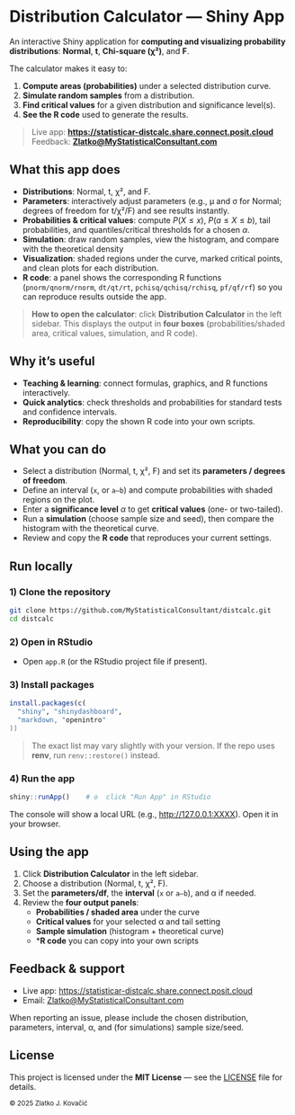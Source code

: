 # Distribution Calculator — Shiny App

An interactive Shiny application for **computing and visualizing probability 
distributions**: **Normal**, **t**, **Chi-square (χ²)**, and **F**.

The calculator makes it easy to:

1. **Compute areas (probabilities)** under a selected distribution curve.
2. **Simulate random samples** from a distribution.
3. **Find critical values** for a given distribution and significance level(s).
4. **See the R code** used to generate the results.

> Live app: **https://statisticar-distcalc.share.connect.posit.cloud**  
> Feedback: **Zlatko@MyStatisticalConsultant.com**

## What this app does

- **Distributions**: Normal, t, χ², and F.
- **Parameters**: interactively adjust parameters (e.g., μ and σ for Normal; degrees 
of freedom for t/χ²/F) and see results instantly.  
- **Probabilities & critical values**: compute $P(X \le x)$, $P(a \le X \le b)$, 
tail probabilities, and quantiles/critical thresholds for a chosen $\alpha$.
- **Simulation**: draw random samples, view the histogram, and compare with 
the theoretical density
- **Visualization**: shaded regions under the curve, marked critical points, 
and clean plots for each distribution.
- **R code**: a panel shows the corresponding R functions 
(`pnorm/qnorm/rnorm`, `dt/qt/rt`, `pchisq/qchisq/rchisq`, `pf/qf/rf`) 
so you can reproduce results outside the app.

> **How to open the calculator**: click **Distribution Calculator** in the left sidebar.
This displays the output in **four boxes** (probabilities/shaded area, critical 
values, simulation, and R code).

## Why it’s useful

- **Teaching & learning**: connect formulas, graphics, and R functions interactively.
- **Quick analytics**: check thresholds and probabilities for standard tests and 
confidence intervals.
- **Reproducibility**: copy the shown R code into your own scripts.

## What you can do

- Select a distribution (Normal, t, χ², F) and set its **parameters / degrees of freedom**.
- Define an interval (`x`, or `a–b`) and compute probabilities with shaded regions on the plot.
- Enter a **significance level** $\alpha$ to get **critical values** (one- or two-tailed).
- Run a **simulation** (choose sample size and seed), then compare the histogram with the theoretical curve.
- Review and copy the **R code** that reproduces your current settings.

## Run locally

### 1) Clone the repository

```bash
git clone https://github.com/MyStatisticalConsultant/distcalc.git
cd distcalc
```

### 2) Open in RStudio

- Open `app.R` (or the RStudio project file if present).

### 3) Install packages

```r
install.packages(c(
  "shiny", "shinydashboard",
  "markdown, "openintro"
))
```

> The exact list may vary slightly with your version. If the repo uses **renv**, run `renv::restore()` instead.

### 4) Run the app

```r
shiny::runApp()    # o  click "Run App" in RStudio
```
The console will show a local URL (e.g., http://127.0.0.1:XXXX). Open it in your browser.

## Using the app

1. Click **Distribution Calculator** in the left sidebar.
2. Choose a distribution (Normal, t, χ², F).
3. Set the **parameters/df**, the **interval** (`x` or `a–b`), and α if needed.
4. Review the **four output panels**:
   - **Probabilities / shaded area** under the curve
   - **Critical values** for your selected α and tail setting
   - **Sample simulation** (histogram + theoretical curve)
   - ***R code** you can copy into your own scripts

## Feedback & support

- Live app: https://statisticar-distcalc.share.connect.posit.cloud
- Email: Zlatko@MyStatisticalConsultant.com

When reporting an issue, please include the chosen distribution, parameters, 
interval, α, and (for simulations) sample size/seed.

## License

This project is licensed under the **MIT License** — see the [LICENSE](LICENSE) file for details.

<sub>© 2025 Zlatko J. Kovačić</sub>
